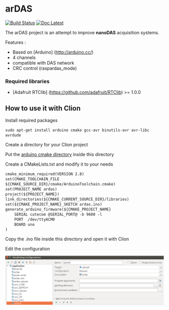 # arDAS
[![Build Status](https://travis-ci.org/UMONS-GFA/ardas.svg?branch=master)](https://travis-ci.org/UMONS-GFA/ardas)
[![Doc Latest](https://img.shields.io/badge/docs-latest-brightgreen.svg?style=flat)](http://ardas.readthedocs.io/en/latest/)

The arDAS project is an attempt to improve **nanoDAS** acquisition systems.

Features :
* Based on [Arduino] (http://arduino.cc/)
* 4 channels
* compatible with DAS network
* CRC control (raspardas_mode)


### Required libraries

* [Adafruit RTClib] (https://github.com/adafruit/RTClib) >= 1.0.0

## How to use it with Clion

Install required packages

    sudo apt-get install arduino cmake gcc-avr binutils-avr avr-libc avrdude
    
Create a directory for your Clion project

Put the [arduino cmake directory](https://github.com/queezythegreat/arduino-cmake) inside this directory

Create a CMakeLists.txt and modify it to your needs

    cmake_minimum_required(VERSION 2.8)
    set(CMAKE_TOOLCHAIN_FILE ${CMAKE_SOURCE_DIR}/cmake/ArduinoToolchain.cmake)
    set(PROJECT_NAME ardas)
    project(${PROJECT_NAME})
    link_directories(${CMAKE_CURRENT_SOURCE_DIR}/libraries)
    set(${CMAKE_PROJECT_NAME}_SKETCH ardas.ino)
    generate_arduino_firmware(${CMAKE_PROJECT_NAME}
        SERIAL cutecom @SERIAL_PORT@ -b 9600 -l
        PORT  /dev/ttyACM0
        BOARD uno
    )

Copy the .ino file inside this directory and open it with Clion

Edit the configuration

![](https://github.com/UMONS-GFA/ardas/blob/master/arduino-clion-config.png)

